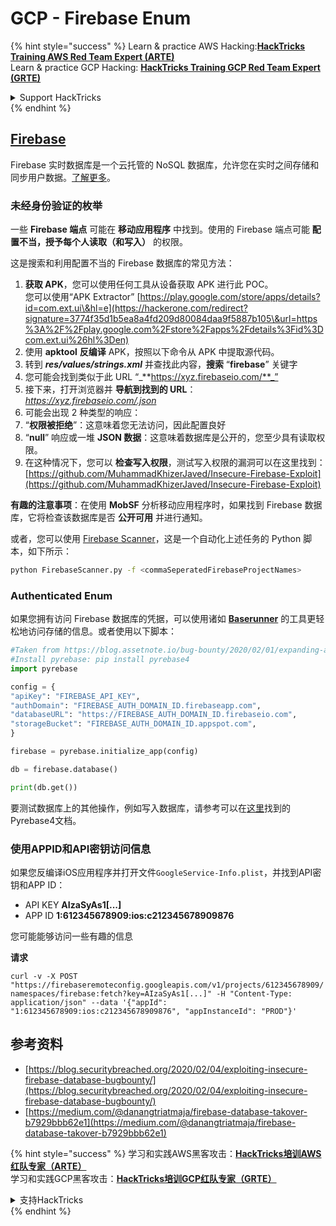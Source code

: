 # GCP - Firebase Enum

{% hint style="success" %}
Learn & practice AWS Hacking:<img src="../../../.gitbook/assets/image (1) (1) (1) (1).png" alt="" data-size="line">[**HackTricks Training AWS Red Team Expert (ARTE)**](https://training.hacktricks.xyz/courses/arte)<img src="../../../.gitbook/assets/image (1) (1) (1) (1).png" alt="" data-size="line">\
Learn & practice GCP Hacking: <img src="../../../.gitbook/assets/image (2) (1).png" alt="" data-size="line">[**HackTricks Training GCP Red Team Expert (GRTE)**<img src="../../../.gitbook/assets/image (2) (1).png" alt="" data-size="line">](https://training.hacktricks.xyz/courses/grte)

<details>

<summary>Support HackTricks</summary>

* Check the [**subscription plans**](https://github.com/sponsors/carlospolop)!
* **Join the** 💬 [**Discord group**](https://discord.gg/hRep4RUj7f) or the [**telegram group**](https://t.me/peass) or **follow** us on **Twitter** 🐦 [**@hacktricks\_live**](https://twitter.com/hacktricks_live)**.**
* **Share hacking tricks by submitting PRs to the** [**HackTricks**](https://github.com/carlospolop/hacktricks) and [**HackTricks Cloud**](https://github.com/carlospolop/hacktricks-cloud) github repos.

</details>
{% endhint %}

## [Firebase](https://cloud.google.com/sdk/gcloud/reference/firebase/)

Firebase 实时数据库是一个云托管的 NoSQL 数据库，允许您在实时之间存储和同步用户数据。[了解更多](https://firebase.google.com/products/realtime-database/)。

### 未经身份验证的枚举

一些 **Firebase 端点** 可能在 **移动应用程序** 中找到。使用的 Firebase 端点可能 **配置不当，授予每个人读取（和写入）** 的权限。

这是搜索和利用配置不当的 Firebase 数据库的常见方法：

1. **获取 APK**，您可以使用任何工具从设备获取 APK 进行此 POC。\
您可以使用“APK Extractor” [https://play.google.com/store/apps/details?id=com.ext.ui\&hl=e](https://hackerone.com/redirect?signature=3774f35d1b5ea8a4fd209d80084daa9f5887b105\&url=https%3A%2F%2Fplay.google.com%2Fstore%2Fapps%2Fdetails%3Fid%3Dcom.ext.ui%26hl%3Den)
2. 使用 **apktool** **反编译** APK，按照以下命令从 APK 中提取源代码。
3. 转到 _**res/values/strings.xml**_ 并查找此内容，**搜索** “**firebase**” 关键字
4. 您可能会找到类似于此 URL “_**https://xyz.firebaseio.com/**_”
5. 接下来，打开浏览器并 **导航到找到的 URL**： _https://xyz.firebaseio.com/.json_
6. 可能会出现 2 种类型的响应：
1. “**权限被拒绝**”：这意味着您无法访问，因此配置良好
2. “**null**” 响应或一堆 **JSON 数据**：这意味着数据库是公开的，您至少具有读取权限。
1. 在这种情况下，您可以 **检查写入权限**，测试写入权限的漏洞可以在这里找到：[https://github.com/MuhammadKhizerJaved/Insecure-Firebase-Exploit](https://github.com/MuhammadKhizerJaved/Insecure-Firebase-Exploit)

**有趣的注意事项**：在使用 **MobSF** 分析移动应用程序时，如果找到 Firebase 数据库，它将检查该数据库是否 **公开可用** 并进行通知。

或者，您可以使用 [Firebase Scanner](https://github.com/shivsahni/FireBaseScanner)，这是一个自动化上述任务的 Python 脚本，如下所示：
```bash
python FirebaseScanner.py -f <commaSeperatedFirebaseProjectNames>
```
### Authenticated Enum

如果您拥有访问 Firebase 数据库的凭据，可以使用诸如 [**Baserunner**](https://github.com/iosiro/baserunner) 的工具更轻松地访问存储的信息。或者使用以下脚本：
```python
#Taken from https://blog.assetnote.io/bug-bounty/2020/02/01/expanding-attack-surface-react-native/
#Install pyrebase: pip install pyrebase4
import pyrebase

config = {
"apiKey": "FIREBASE_API_KEY",
"authDomain": "FIREBASE_AUTH_DOMAIN_ID.firebaseapp.com",
"databaseURL": "https://FIREBASE_AUTH_DOMAIN_ID.firebaseio.com",
"storageBucket": "FIREBASE_AUTH_DOMAIN_ID.appspot.com",
}

firebase = pyrebase.initialize_app(config)

db = firebase.database()

print(db.get())
```
要测试数据库上的其他操作，例如写入数据库，请参考可以在[这里](https://github.com/nhorvath/Pyrebase4)找到的Pyrebase4文档。

### 使用APPID和API密钥访问信息 <a href="#access-info-with-appid-and-api-key" id="access-info-with-appid-and-api-key"></a>

如果您反编译iOS应用程序并打开文件`GoogleService-Info.plist`，并找到API密钥和APP ID：

* API KEY **AIzaSyAs1\[...]**
* APP ID **1:612345678909:ios:c212345678909876**

您可能能够访问一些有趣的信息

**请求**

`curl -v -X POST "https://firebaseremoteconfig.googleapis.com/v1/projects/612345678909/namespaces/firebase:fetch?key=AIzaSyAs1[...]" -H "Content-Type: application/json" --data '{"appId": "1:612345678909:ios:c212345678909876", "appInstanceId": "PROD"}'`

## 参考资料 <a href="#references" id="references"></a>

* ​[https://blog.securitybreached.org/2020/02/04/exploiting-insecure-firebase-database-bugbounty/](https://blog.securitybreached.org/2020/02/04/exploiting-insecure-firebase-database-bugbounty/)​
* ​[https://medium.com/@danangtriatmaja/firebase-database-takover-b7929bbb62e1](https://medium.com/@danangtriatmaja/firebase-database-takover-b7929bbb62e1)​

{% hint style="success" %}
学习和实践AWS黑客攻击：<img src="../../../.gitbook/assets/image (1) (1) (1) (1).png" alt="" data-size="line">[**HackTricks培训AWS红队专家（ARTE）**](https://training.hacktricks.xyz/courses/arte)<img src="../../../.gitbook/assets/image (1) (1) (1) (1).png" alt="" data-size="line">\
学习和实践GCP黑客攻击：<img src="../../../.gitbook/assets/image (2) (1).png" alt="" data-size="line">[**HackTricks培训GCP红队专家（GRTE）**<img src="../../../.gitbook/assets/image (2) (1).png" alt="" data-size="line">](https://training.hacktricks.xyz/courses/grte)

<details>

<summary>支持HackTricks</summary>

* 查看[**订阅计划**](https://github.com/sponsors/carlospolop)!
* **加入** 💬 [**Discord群组**](https://discord.gg/hRep4RUj7f)或[**电报群组**](https://t.me/peass)或**在** **Twitter** 🐦 [**@hacktricks\_live**](https://twitter.com/hacktricks_live)**上关注我们。**
* **通过向** [**HackTricks**](https://github.com/carlospolop/hacktricks)和[**HackTricks Cloud**](https://github.com/carlospolop/hacktricks-cloud) GitHub库提交PR来分享黑客技巧。

</details>
{% endhint %}
